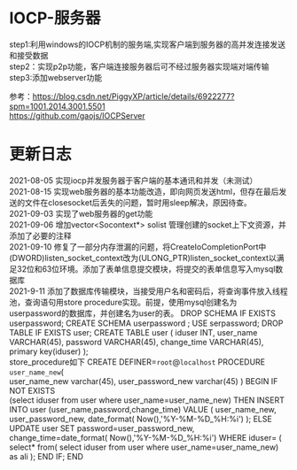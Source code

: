 # IOCP-服务器
step1:利用windows的IOCP机制的服务端,实现客户端到服务器的高并发连接发送和接受数据  
step2：实现p2p功能，客户端连接服务器后可不经过服务器实现端对端传输  
step3:添加webserver功能  

参考：https://blog.csdn.net/PiggyXP/article/details/6922277?spm=1001.2014.3001.5501  
https://github.com/gaojs/IOCPServer

# 更新日志
2021-08-05 实现iocp并发服务器于客户端的基本通讯和并发（未测试）  
2021-08-15 实现web服务器的基本功能改造，即向网页发送html，但存在最后发送的文件在closesocket后丢失的问题，暂时用sleep解决，原因待查。  
2021-09-03 实现了web服务器的get功能  
2021-09-06 增加vector<Socontext*> solist 管理创建的socket上下文资源，并添加了必要的注释  
2021-09-10 修复了一部分内存泄漏的问题，将CreateIoCompletionPort中(DWORD)listen_socket_context改为(ULONG_PTR)listen_socket_context以满足32位和63位环境。添加了表单信息提交模块，将提交的表单信息写入mysql数据库  
2021-9-11 添加了数据库传输模块，当接受用户名和密码后，将查询事件放入线程池，查询语句用store procedure实现。前提，使用mysql创建名为userpassword的数据库，并创建名为user的表。
DROP SCHEMA IF EXISTS userpassword;
CREATE SCHEMA userpassword ;
USE serpassword;
DROP TABLE IF EXISTS user;
CREATE TABLE user
(
iduser INT, 
user_name VARCHAR(45),
password VARCHAR(45),
change_time VARCHAR(45),
primary key(iduser)
);  
store_procedure如下
CREATE DEFINER=`root`@`localhost` PROCEDURE `user_name_new`(   
	user_name_new varchar(45),
    user_password_new varchar(45)
)
BEGIN
 IF NOT EXISTS  
    (select iduser
    from user 
    where user_name=user_name_new) THEN
    INSERT INTO user (user_name,password,change_time)
    VALUE
    (
		user_name_new,
		user_password_new,
		date_format(
        Now(),'%Y-%M-%D_%H:%i')
	);
ELSE
    UPDATE user
    SET password=user_password_new,
        change_time=date_format(
        Now(),'%Y-%M-%D_%H:%i') 
        WHERE iduser=
		(
			select* from(
			select iduser
			from user
			where user_name=user_name_new) as ali
		);
	END IF;
END
